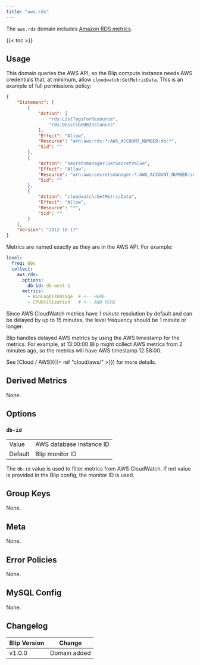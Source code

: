 ```yaml
---
title: "aws.rds"
---
```


The `aws.rds` domain includes [Amazon RDS metrics](https://docs.aws.amazon.com/AmazonRDS/latest/UserGuide/monitoring-cloudwatch.html#rds-metrics).

{{< toc >}}

## Usage

This domain queries the AWS API, so the Blip compute instance needs AWS credentials that, at minimum, allow `cloudwatch:GetMetricData`.
This is an example of full permissions policy:

```json
{
    "Statement": [
        {
            "Action": [
                "rds:ListTagsForResource",
                "rds:DescribeDBInstances"
            ],
            "Effect": "Allow",
            "Resource": "arn:aws:rds:*:AWS_ACCOUNT_NUMBER:db:*",
            "Sid": ""
        },
        {
            "Action": "secretsmanager:GetSecretValue",
            "Effect": "Allow",
            "Resource": "arn:aws:secretsmanager:*:AWS_ACCOUNT_NUMBER:secret:*metrics_password-*",
            "Sid": ""
        },
        {
            "Action": "cloudwatch:GetMetricData",
            "Effect": "Allow",
            "Resource": "*",
            "Sid": ""
        }
    ],
    "Version": "2012-10-17"
}
```

Metrics are named exactly as they are in the AWS API.
For example:

```yaml
level:
  freq: 60s
  collect:
    aws.rds:
      options:
        db-id: db-west-1
      metrics:
        - BinLogDiskUsage  # <-- HERE
        - CPUUtilization   # <-- AND HERE
``` 

Since AWS CloudWatch metrics have _1 minute_ resolution by default and can be delayed by up to 15 minutes, the level frequency should be 1 minute or longer.

Blip handles delayed AWS metrics by using the AWS timestamp for the metrics.
For example, at 13:00:00 Blip might collect AWS metrics from 2 minutes ago, so the metrics will have AWS timestamp 12:58:00.

See [Cloud / AWS]({{< ref "cloud/aws/" >}}) for more details.

## Derived Metrics

None.

## Options

### `db-id`

| | |
|---|---|
|Value|AWS database instance ID|
|Default|Blip monitor ID|

The `db-id` value is used to filter metrics from AWS CloudWatch.
If not value is provided in the Blip config, the monitor ID is used.

## Group Keys

None.

## Meta

None.

## Error Policies

None.

## MySQL Config

None.

## Changelog

|Blip Version|Change|
|------------|------|
|v1.0.0      |Domain added| 
